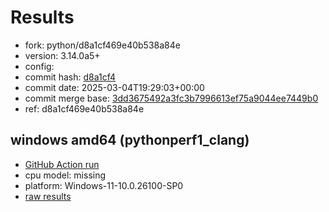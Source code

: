 # Results

- fork: python/d8a1cf469e40b538a84e
- version: 3.14.0a5+
- config: 
- commit hash: [d8a1cf4](https://github.com/python/cpython/commit/d8a1cf4)
- commit date: 2025-03-04T19:29:03+00:00
- commit merge base: [3dd3675492a3fc3b7996613ef75a9044ee7449b0](https://github.com/python/cpython/commit/3dd3675492a3fc3b7996613ef75a9044ee7449b0)
- ref: d8a1cf469e40b538a84e

## windows amd64 (pythonperf1_clang)

- [GitHub Action run](https://github.com/faster-cpython/benchmarking/actions/runs/15613448427)
- cpu model: missing
- platform: Windows-11-10.0.26100-SP0
- [raw results](bm-20250304-pythonperf1_clang-amd64-python-d8a1cf469e40b538a84e-3.14.0a5%2B-d8a1cf4.json)

